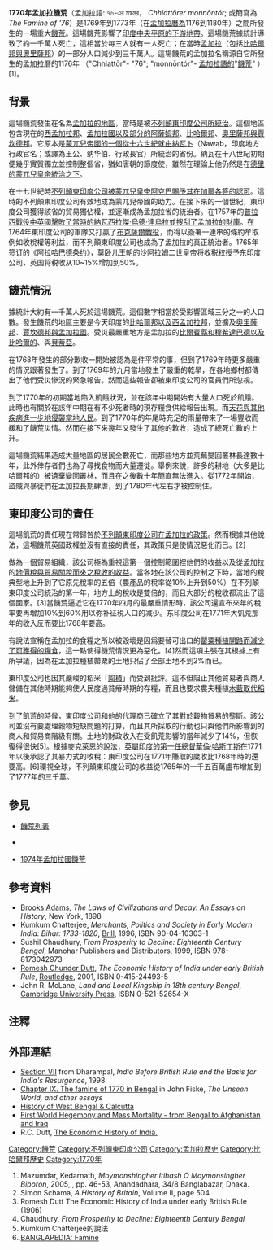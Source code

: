 **1770年孟加拉饑荒**（孟加拉語: ৭৬-এর মন্বন্তর， *Chhiattōrer monnōntór*; 或簡寫為*The
Famine of
'76*）是1769年到1773年（在[孟加拉曆為](../Page/孟加拉曆.md "wikilink")1176到1180年）之間所發生的一場重大[饑荒](../Page/饑荒.md "wikilink")。這場饑荒影響了[印度](../Page/印度.md "wikilink")[中央平原的下游地帶](../Page/中央平原_\(南亞\).md "wikilink")。這場饑荒據統計導致了約一千萬人死亡，這相當於每三人就有一人死亡；在當時[孟加拉](../Page/孟加拉.md "wikilink")（包括[比哈爾邦與](../Page/比哈爾邦.md "wikilink")[奧里薩邦](../Page/奧里薩邦.md "wikilink")）的一部分人口減少到三千萬人。這場饑荒的孟加拉名稱源自它所發生的孟加拉曆的1176年
（"Chhiattōr"- "76"; "monnōntór"-
[孟加拉語的](../Page/孟加拉語.md "wikilink")"[饑荒](../Page/饑荒.md "wikilink")"
）\[1\]。

## 背景

這場饑荒發生在名為[孟加拉的地區](../Page/孟加拉.md "wikilink")，當時是被[不列顛東印度公司所統治](../Page/不列顛東印度公司.md "wikilink")。這個地區包含現在的[西孟加拉邦](../Page/西孟加拉邦.md "wikilink")、[孟加拉國以及部分的](../Page/孟加拉國.md "wikilink")[阿薩姆邦](../Page/阿薩姆邦.md "wikilink")、[比哈爾邦](../Page/比哈爾邦.md "wikilink")、[奧里薩邦與](../Page/奧里薩邦.md "wikilink")[賈坎德邦](../Page/賈坎德邦.md "wikilink")。它原本是[蒙兀兒帝國的一個從十六世紀就由](../Page/蒙兀兒帝國.md "wikilink")[納瓦卜](../Page/納瓦卜.md "wikilink")（Nawab，印度地方行政官名；或譯為王公、纳华伯、行政長官）所統治的省份。納瓦在十八世紀初期便幾乎實質獨立並控制整個省，猶如唐朝的節度使，雖然在理論上他仍然是在[德里的蒙兀兒皇帝統治之下](../Page/德里.md "wikilink")。

在十七世紀時[不列顛東印度公司被蒙兀兒皇帝](../Page/不列顛東印度公司.md "wikilink")[阿克巴賜予其在](../Page/阿克巴.md "wikilink")[加爾各答的認可](../Page/加爾各答.md "wikilink")。這時的不列顛東印度公司有效地成為蒙兀兒帝國的助力。在接下來的一個世紀，東印度公司獲得該省的貿易獨佔權，並逐漸成為孟加拉省的統治者。在1757年的[普拉西戰役中英國擊敗了當時的納瓦](../Page/普拉西戰役.md "wikilink")[西拉傑·烏德·達烏拉並搜刮了孟加拉的財庫](../Page/西拉傑·烏德·達烏拉.md "wikilink")。在1764年東印度公司的軍隊又打贏了[布克薩爾戰役](../Page/布克薩爾戰役.md "wikilink")，而得以簽署一連串的條約牟取例如收稅權等利益，而不列顛東印度公司也成為了孟加拉的真正統治者。1765年签订的《阿拉哈巴德条约》，莫卧儿王朝的沙阿拉姆二世皇帝将收税权授予东印度公司，英国将税收从10\~15%增加到50%。

## 饑荒情況

據統計大約有一千萬人死於這場饑荒。這個數字相當於受影響區域三分之一的人口數。發生饑荒的地區主要是今天印度的[比哈爾邦以及](../Page/比哈爾邦.md "wikilink")[西孟加拉邦](../Page/西孟加拉邦.md "wikilink")，並擴及[奧里薩邦](../Page/奧里薩邦.md "wikilink")、[賈坎德邦與](../Page/賈坎德邦.md "wikilink")[孟加拉國](../Page/孟加拉國.md "wikilink")。受災最嚴重地方是孟加拉的[比爾賓縣和](../Page/比爾賓縣.md "wikilink")[穆希達巴德以及比哈爾的](../Page/穆希達巴德縣.md "wikilink")、與[貝蒂亞](../Page/貝蒂亞.md "wikilink")。

在1768年發生的部分歉收一開始被認為是件平常的事，但到了1769年時更多嚴重的情況跟著發生了。到了1769年的九月當地發生了嚴重的乾旱，在各地鄉村都傳出了他們受災慘況的緊急報告。然而這些報告卻被東印度公司的官員們所忽視。

到了1770年的初期當地陷入飢餓狀況，並在該年中期開始有大量人口死於飢餓。此時也有關於在該年中期在有不少死者時的現存糧食供給報告出現。而[天花與其他疾病進一步地侵襲當地人民](../Page/天花.md "wikilink")。到了1770年的年尾時充足的雨量帶來了一場豐收而緩和了饑荒災情。然而在接下來幾年又發生了其他的歉收，造成了總死亡數的上升。

這場饑荒結果造成大量地區的居民全數死亡，而那些地方並荒蕪變回叢林長達數十年，此外倖存者們也為了尋找食物而大量遷徙。舉例來說，許多的耕地（大多是比哈爾邦的）被遺棄變回叢林，而且在之後數十年簡直無法進入。從1772年開始，盜賊與暴徒們在孟加拉長期肆虐，到了1780年代左右才被控制住。

## 東印度公司的責任

這場飢荒的責任現在常歸咎於[不列顛東印度公司在孟加拉的政策](../Page/不列顛東印度公司.md "wikilink")。然而根據其他說法，這場饑荒英國政權並沒有直接的責任，其政策只是使情況惡化而已。\[2\]

做為一個貿易組織，該公司極為重視這第一個控制範圍裡他們的收益以及從孟加拉的[地價稅與貿易](../Page/地價稅.md "wikilink")[關稅而來之稅收的收益](../Page/關稅.md "wikilink")。當各地在該公司的控制之下時，當地的稅典型地上升到了它原先稅率的五倍（農產品的稅率從10%上升到50%）在不列顛東印度公司統治的第一年，地方上的稅收是雙倍的，而且大部分的稅收都流出了這個國家。\[3\]當饑荒逼近它在1770年四月的最嚴重情形時，該公司還宣布來年的稅率要再增加10%到60%用以弥补征税人口的减少。东印度公司在1771年大饥荒那年的收入反而要比1768年要高。

有說法宣稱在孟加拉的食糧之所以被毀壞是因爲要替可出口的[罌粟種植開路而減少了可獲得的糧食](../Page/罌粟.md "wikilink")，這一點使得饑荒情況更為惡化。\[4\]然而這項主張在其根據上有所爭議，因為在孟加拉種植罌粟的土地只佔了全部土地不到2%而已。

東印度公司也因其嚴峻的稻米「[囤積](../Page/囤積.md "wikilink")」而受到批評。這不但阻止其他貿易者與商人儲備在其他時期能夠使人民度過貧瘠時期的存糧，而且也要求農夫種植[木藍取代稻米](../Page/木藍.md "wikilink")。

到了飢荒的時候，東印度公司和他的代理商已確立了其對於穀物貿易的壟斷。該公司並沒有要處理穀物短缺問題的打算，而且其所採取的行動也只與他們所影響到的商人和貿易商階級有關。土地的財政收入在受飢荒影響的當年減少了14%，但恢復得很快\[5\]。根據麥克萊恩的說法，[英屬印度的第一任總督](../Page/英屬印度.md "wikilink")[華倫·哈斯丁斯在](../Page/華倫·哈斯丁斯.md "wikilink")1771年以後承認了其暴力式的收稅：東印度公司在1771年賺取的歲收比1768年時的還要高。\[6\]環視全球，不列顛東印度公司的收益從1765年的一千五百萬盧布增加到了1777年的三千萬。

## 參見

  - [饑荒列表](../Page/饑荒列表.md "wikilink")

  -
  - [1974年孟加拉國饑荒](../Page/1974年孟加拉國饑荒.md "wikilink")

## 參考資料

  - [Brooks Adams](../Page/Brooks_Adams.md "wikilink"), *The Laws of
    Civilizations and Decay. An Essays on History*, New York, 1898
  - Kumkum Chatterjee, *Merchants, Politics and Society in Early Modern
    India: Bihar: 1733-1820*,
    [Brill](../Page/Brill_Publishers.md "wikilink"), 1996, ISBN
    90-04-10303-1
  - Sushil Chaudhury, *From Prosperity to Decline: Eighteenth Century
    Bengal*, Manohar Publishers and Distributors, 1999, ISBN
    978-8173042973
  - [Romesh Chunder Dutt](../Page/Romesh_Dutt.md "wikilink"), *The
    Economic History of India under early British Rule*,
    [Routledge](../Page/Routledge.md "wikilink"), 2001, ISBN
    0-415-24493-5
  - John R. McLane, *Land and Local Kingship in 18th century Bengal*,
    [Cambridge University
    Press](../Page/Cambridge_University_Press.md "wikilink"), ISBN
    0-521-52654-X

## 注釋

## 外部連結

  - [Section
    VII](http://www.swaraj.org/shikshantar/resources_dharampal.html)
    from Dharampal, *India Before British Rule and the Basis for India's
    Resurgence*, 1998.
  - [Chapter IX. The famine of 1770 in
    Bengal](https://web.archive.org/web/20061205020541/http://etext.library.adelaide.edu.au/f/fiske/john/f54u/chapter9.html)
    in John Fiske, *The Unseen World, and other essays*
  - [History of West Bengal & Calcutta](http://www.bengalweb.com/hist/)
  - [First World Hegemony and Mass Mortality - from Bengal to
    Afghanistan and
    Iraq](https://web.archive.org/web/20061209014427/http://www.newscentralasia.com/modules.php?name=News&file=print&sid=798)
  - R.C. Dutt, [The Economic History of
    India.](http://socserv2.mcmaster.ca/~econ/ugcm/3ll3/dutt/index.html)

[Category:饑荒](https://zh.wikipedia.org/wiki/Category:饑荒 "wikilink")
[Category:不列顛東印度公司](https://zh.wikipedia.org/wiki/Category:不列顛東印度公司 "wikilink")
[Category:孟加拉歷史](https://zh.wikipedia.org/wiki/Category:孟加拉歷史 "wikilink")
[Category:比哈爾邦歷史](https://zh.wikipedia.org/wiki/Category:比哈爾邦歷史 "wikilink")
[Category:1770年](https://zh.wikipedia.org/wiki/Category:1770年 "wikilink")

1.  Mazumdar, Kedarnath, *Moymonshingher Itihash O Moymonsingher
    Biboron*, 2005, , pp. 46-53, Anandadhara, 34/8 Banglabazar, Dhaka.
2.  Simon Schama, *A History of Britain*, Volume II, page 504
3.  Romesh Dutt The Economic History of India under early British Rule
    (1906)
4.  Chaudhury, *From Prosperity to Decline: Eighteenth Century Bengal*
5.  Kumkum Chatterjee的說法
6.  [BANGLAPEDIA:
    Famine](http://banglapedia.search.com.bd/HT/F_0015.htm)